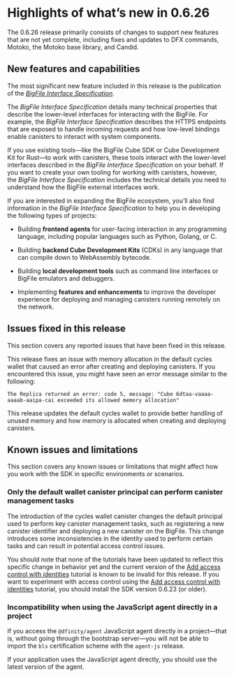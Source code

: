 # Highlights of what’s new in 0.6.26

The 0.6.26 release primarily consists of changes to support new features that are not yet complete, including fixes and updates to DFX commands, Motoko, the Motoko base library, and Candid.

## New features and capabilities

The most significant new feature included in this release is the publication of the [*BigFile Interface Specification*](/references/ic-interface-spec.md).

The *BigFile Interface Specification* details many technical properties that describe the lower-level interfaces for interacting with the BigFile. For example, the *BigFile Interface Specification* describes the HTTPS endpoints that are exposed to handle incoming requests and how low-level bindings enable canisters to interact with system components.

If you use existing tools—like the BigFile Cube SDK or Cube Development Kit for Rust—to work with canisters, these tools interact with the lower-level interfaces described in the *BigFile Interface Specification* on your behalf. If you want to create your own tooling for working with canisters, however, the *BigFile Interface Specification* includes the technical details you need to understand how the BigFile external interfaces work.

If you are interested in expanding the BigFile ecosystem, you’ll also find information in the *BigFile Interface Specification* to help you in developing the following types of projects:

-   Building **frontend agents** for user-facing interaction in any programming language, including popular languages such as Python, Golang, or C.

-   Building **backend Cube Development Kits** (CDKs) in any language that can compile down to WebAssembly bytecode.

-   Building **local development tools** such as command line interfaces or BigFile emulators and debuggers.

-   Implementing **features and enhancements** to improve the developer experience for deploying and managing canisters running remotely on the network.

## Issues fixed in this release

This section covers any reported issues that have been fixed in this release.

This release fixes an issue with memory allocation in the default cycles wallet that caused an error after creating and deploying canisters. If you encountered this issue, you might have seen an error message similar to the following:

    The Replica returned an error: code 5, message: "Cube 6dtaa-vaaaa-aaaab-aaipa-cai exceeded its allowed memory allocation"

This release updates the default cycles wallet to provide better handling of unused memory and how memory is allocated when creating and deploying canisters.

## Known issues and limitations

This section covers any known issues or limitations that might affect how you work with the SDK in specific environments or scenarios.

### Only the default wallet canister principal can perform canister management tasks

The introduction of the cycles wallet canister changes the default principal used to perform key canister management tasks, such as registering a new canister identifier and deploying a new canister on the BigFile. This change introduces some inconsistencies in the identity used to perform certain tasks and can result in potential access control issues.

You should note that none of the tutorials have been updated to reflect this specific change in behavior yet and the current version of the [Add access control with identities](/docs/current/motoko/main/writing-motoko/caller-id) tutorial is known to be invalid for this release. If you want to experiment with access control using the [Add access control with identities](/docs/current/motoko/main/getting-started/motoko-introduction) tutorial, you should install the SDK version 0.6.23 (or older).

### Incompatibility when using the JavaScript agent directly in a project

If you access the `@dfinity/agent` JavaScript agent directly in a project—that is, without going through the bootstrap server—you will not be able to import the `bls` certification scheme with the `agent-js` release.

If your application uses the JavaScript agent directly, you should use the latest version of the agent.
